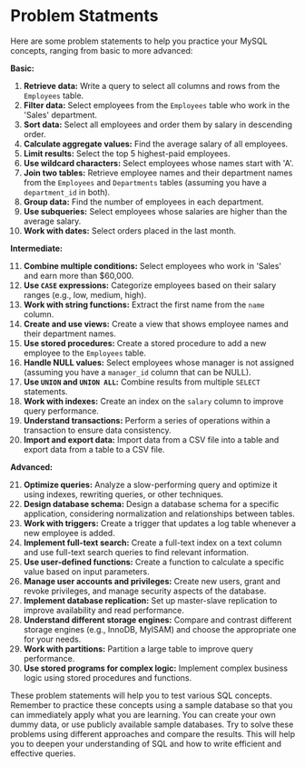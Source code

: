 # Problem Statments

Here are some problem statements to help you practice your MySQL concepts, ranging from basic to more advanced:

**Basic:**

1. **Retrieve data:** Write a query to select all columns and rows from the `Employees` table.
2. **Filter data:**  Select employees from the `Employees` table who work in the 'Sales' department.
3. **Sort data:**  Select all employees and order them by salary in descending order.
4. **Calculate aggregate values:** Find the average salary of all employees.
5. **Limit results:** Select the top 5 highest-paid employees.
6. **Use wildcard characters:**  Select employees whose names start with 'A'.
7. **Join two tables:**  Retrieve employee names and their department names from the `Employees` and `Departments` tables (assuming you have a `department_id` in both).
8. **Group data:**  Find the number of employees in each department.
9. **Use subqueries:** Select employees whose salaries are higher than the average salary.
10. **Work with dates:** Select orders placed in the last month.

**Intermediate:**

11. **Combine multiple conditions:** Select employees who work in 'Sales' and earn more than $60,000.
12. **Use `CASE` expressions:** Categorize employees based on their salary ranges (e.g., low, medium, high).
13. **Work with string functions:** Extract the first name from the `name` column.
14. **Create and use views:** Create a view that shows employee names and their department names.
15. **Use stored procedures:** Create a stored procedure to add a new employee to the `Employees` table.
16. **Handle NULL values:** Select employees whose manager is not assigned (assuming you have a `manager_id` column that can be NULL).
17. **Use `UNION` and `UNION ALL`:** Combine results from multiple `SELECT` statements.
18. **Work with indexes:** Create an index on the `salary` column to improve query performance.
19. **Understand transactions:**  Perform a series of operations within a transaction to ensure data consistency.
20. **Import and export data:** Import data from a CSV file into a table and export data from a table to a CSV file.

**Advanced:**

21. **Optimize queries:** Analyze a slow-performing query and optimize it using indexes, rewriting queries, or other techniques.
22. **Design database schema:** Design a database schema for a specific application, considering normalization and relationships between tables.
23. **Work with triggers:** Create a trigger that updates a log table whenever a new employee is added.
24. **Implement full-text search:** Create a full-text index on a text column and use full-text search queries to find relevant information.
25. **Use user-defined functions:** Create a function to calculate a specific value based on input parameters.
26. **Manage user accounts and privileges:** Create new users, grant and revoke privileges, and manage security aspects of the database.
27. **Implement database replication:** Set up master-slave replication to improve availability and read performance.
28. **Understand different storage engines:** Compare and contrast different storage engines (e.g., InnoDB, MyISAM) and choose the appropriate one for your needs.
29. **Work with partitions:** Partition a large table to improve query performance.
30. **Use stored programs for complex logic:** Implement complex business logic using stored procedures and functions.


These problem statements will help you to test various SQL concepts.  Remember to practice these concepts using a sample database so that you can immediately apply what you are learning. You can create your own dummy data, or use publicly available sample databases.  Try to solve these problems using different approaches and compare the results.  This will help you to deepen your understanding of SQL and how to write efficient and effective queries.
